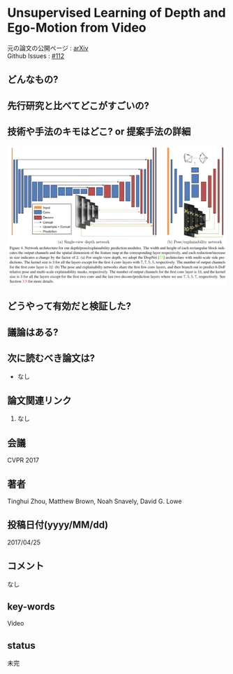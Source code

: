 # Unsupervised Learning of Depth and Ego-Motion from Video

元の論文の公開ページ : [arXiv](https://arxiv.org/abs/1704.07813)  
Github Issues : [#112](https://github.com/Obarads/obarads.github.io/issues/112)

## どんなもの?

## 先行研究と比べてどこがすごいの?

## 技術や手法のキモはどこ? or 提案手法の詳細

![fig4](img/ULoDaEfV/fig4.png)

## どうやって有効だと検証した?

## 議論はある?

## 次に読むべき論文は?
- なし

## 論文関連リンク
1. なし

## 会議
CVPR 2017

## 著者
Tinghui Zhou, Matthew Brown, Noah Snavely, David G. Lowe

## 投稿日付(yyyy/MM/dd)
2017/04/25

## コメント
なし

## key-words
Video

## status
未完